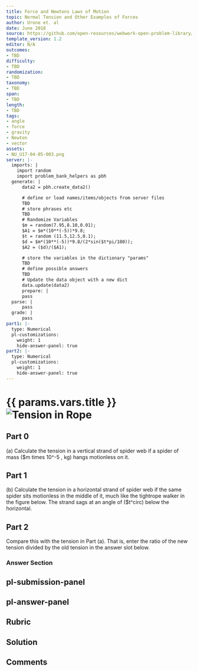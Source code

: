 ```yaml
---
title: Force and Newtons Laws of Motion
topic: Normal Tension and Other Examples of Forces
author: Urone et. al
date: June 2018
source: https://github.com/open-resources/webwork-open-problem-library/tree/master/Contrib/BrockPhysics/College_Physics_Urone/4.Dynamics_Force_and_Newtons_Laws_of_Motion/Normal_Tension_and_Other_Examples_of_Forces/NU_U17-04-05-003.pg
template_version: 1.2
editor: N/A
outcomes:
- TBD
difficulty:
- TBD
randomization:
- TBD
taxonomy:
- TBD
span:
- TBD
length:
- TBD
tags:
- angle
- force
- gravity
- Newton
- vector
assets:
- NU_U17-04-05-003.png
server: |-
  imports: |
    import random
    import problem_bank_helpers as pbh
  generate: |
      data2 = pbh.create_data2()

      # define or load names/items/objects from server files
      TBD
      # store phrases etc
      TBD
      # Randomize Variables
      $m = random(7.95,8.10,0.01);
      $A1 = $m*(10**(-5))*9.8;
      $t = random (11.5,12.5,0.1);
      $d = $m*(10**(-5))*9.8/(2*sin($t*pi/180));
      $A2 = ($d)/($A1);

      # store the variables in the dictionary "params"
      TBD
      # define possible answers
      TBD
      # Update the data object with a new dict
      data.update(data2)
      prepare: |
      pass
  parse: |
      pass
  grade: |
      pass
part1: |-
  type: Numerical
  pl-customizations:
    weight: 1
    hide-answer-panel: true
part2: |-
  type: Numerical
  pl-customizations:
    weight: 1
    hide-answer-panel: true
---
```


# {{ params.vars.title }}![Tension in Rope](NU_U17-04-05-003.png)

## Part 0 
(a) Calculate the tension in a vertical strand of spider web if a spider of mass ($m times 10^-5 , kg) hangs motionless on it. 
## Part 1 
(b) Calculate the tension in a horizontal strand of spider web if the same spider sits motionless in the middle of it, much like the tightrope walker in the figure below. The strand sags at an angle of ($t^circ) below the horizontal. 
## Part 2 
Compare this with the tension in Part (a). That is, enter the ratio of the new tension divided by the old tension in the answer slot below. 


### Answer Section 


## pl-submission-panel 


## pl-answer-panel 


## Rubric 


## Solution 


## Comments 


